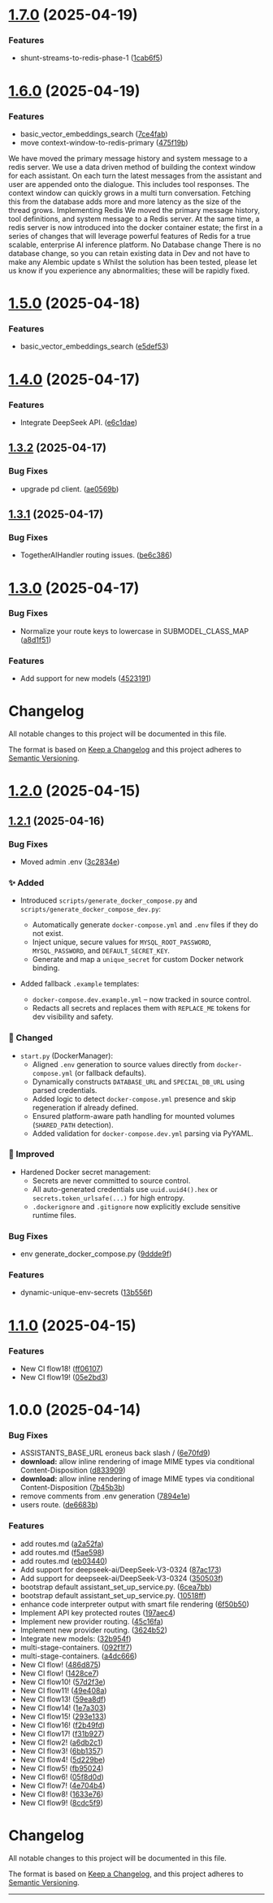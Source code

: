 # [1.7.0](https://github.com/frankie336/entities_api/compare/v1.6.0...v1.7.0) (2025-04-19)


### Features

* shunt-streams-to-redis-phase-1 ([1cab6f5](https://github.com/frankie336/entities_api/commit/1cab6f5596e7643b31f867729ae4a450c317f5f7))

# [1.6.0](https://github.com/frankie336/entities_api/compare/v1.5.0...v1.6.0) (2025-04-19)


### Features

* basic_vector_embeddings_search ([7ce4fab](https://github.com/frankie336/entities_api/commit/7ce4fab60f7c0d5870f5c8f0cbb18fe8020299ea))
* move context-window-to-redis-primary ([475f19b](https://github.com/frankie336/entities_api/commit/475f19b13f63e3ce3340e26aee52469f88be1ad1))

We have moved the primary message history and system message to a redis server. 
We use a data driven method of building the context window for each assistant. On each turn the latest messages from the assistant and user are appended onto the dialogue. This includes tool responses. The context window can quickly grows in a multi turn conversation. Fetching this from the database adds more and more latency as the size of the thread  grows. 
Implementing Redis
 We moved the primary message history,  tool definitions, and system message to a Redis server. At the same time, a redis server is now introduced into the docker container estate; the first in a series of changes that will leverage powerful features of Redis for a true scalable, enterprise AI inference platform. 
No Database change 
There is no database change, so you can retain existing data in Dev and not have to make any Alembic update s
Whilst the solution has been tested, please let us know if you experience any abnormalities; these will be rapidly fixed.


# [1.5.0](https://github.com/frankie336/entities_api/compare/v1.4.0...v1.5.0) (2025-04-18)


### Features

* basic_vector_embeddings_search ([e5def53](https://github.com/frankie336/entities_api/commit/e5def53adbe148f6d0feb843f3458659a8542c91))

# [1.4.0](https://github.com/frankie336/entities_api/compare/v1.3.2...v1.4.0) (2025-04-17)


### Features

* Integrate DeepSeek API. ([e6c1dae](https://github.com/frankie336/entities_api/commit/e6c1daeb2201ae63d4e07daf67dc923b00e69a2a))

## [1.3.2](https://github.com/frankie336/entities_api/compare/v1.3.1...v1.3.2) (2025-04-17)


### Bug Fixes

* upgrade pd client. ([ae0569b](https://github.com/frankie336/entities_api/commit/ae0569bece4174112225fa5ed2181160f2f5961f))

## [1.3.1](https://github.com/frankie336/entities_api/compare/v1.3.0...v1.3.1) (2025-04-17)


### Bug Fixes

* TogetherAIHandler routing issues. ([be6c386](https://github.com/frankie336/entities_api/commit/be6c38684f81ddd5759c1adad7e636f873d08dbc))

# [1.3.0](https://github.com/frankie336/entities_api/compare/v1.2.1...v1.3.0) (2025-04-17)


### Bug Fixes

* Normalize your route keys to lowercase in SUBMODEL_CLASS_MAP ([a8d1f51](https://github.com/frankie336/entities_api/commit/a8d1f51719e3c9f79527145ead9329562db6e9ce))


### Features

* Add support for new models ([4523191](https://github.com/frankie336/entities_api/commit/45231911a3f24f0af7989197c6e4fb0bd017551b))

# Changelog

All notable changes to this project will be documented in this file.

The format is based on [Keep a Changelog](https://keepachangelog.com/en/1.0.0/)
and this project adheres to [Semantic Versioning](https://semver.org/spec/v2.0.0.html).

# [1.2.0](https://github.com/frankie336/entities_api/compare/v1.1.0...v1.2.0) (2025-04-15)

## [1.2.1](https://github.com/frankie336/entities_api/compare/v1.2.0...v1.2.1) (2025-04-16)


### Bug Fixes

* Moved admin .env ([3c2834e](https://github.com/frankie336/entities_api/commit/3c2834eb90256349c22c24ea9146c750013f1c36))


### ✨ Added
- Introduced `scripts/generate_docker_compose.py` and `scripts/generate_docker_compose_dev.py`:
  - Automatically generate `docker-compose.yml` and `.env` files if they do not exist.
  - Inject unique, secure values for `MYSQL_ROOT_PASSWORD`, `MYSQL_PASSWORD`, and `DEFAULT_SECRET_KEY`.
  - Generate and map a `unique_secret` for custom Docker network binding.

- Added fallback `.example` templates:
  - `docker-compose.dev.example.yml` – now tracked in source control.
  - Redacts all secrets and replaces them with `REPLACE_ME` tokens for dev visibility and safety.

### 🔧 Changed
- `start.py` (DockerManager):
  - Aligned `.env` generation to source values directly from `docker-compose.yml` (or fallback defaults).
  - Dynamically constructs `DATABASE_URL` and `SPECIAL_DB_URL` using parsed credentials.
  - Added logic to detect `docker-compose.yml` presence and skip regeneration if already defined.
  - Ensured platform-aware path handling for mounted volumes (`SHARED_PATH` detection).
  - Added validation for `docker-compose.dev.yml` parsing via PyYAML.

### 🧪 Improved
- Hardened Docker secret management:
  - Secrets are never committed to source control.
  - All auto-generated credentials use `uuid.uuid4().hex` or `secrets.token_urlsafe(...)` for high entropy.
  - `.dockerignore` and `.gitignore` now explicitly exclude sensitive runtime files.



### Bug Fixes

* env generate_docker_compose.py ([9ddde9f](https://github.com/frankie336/entities_api/commit/9ddde9f170f1f3624585baf3fdab29e61dd1023d))


### Features

* dynamic-unique-env-secrets ([13b556f](https://github.com/frankie336/entities_api/commit/13b556fdbca04bfdf65de44263345f45dafd0bea))

# [1.1.0](https://github.com/frankie336/entities_api/compare/v1.0.0...v1.1.0) (2025-04-15)


### Features

* New CI flow18! ([ff06107](https://github.com/frankie336/entities_api/commit/ff061078e69d5fb75f3abf739ed1ba8eaccb3888))
* New CI flow19! ([05e2bd3](https://github.com/frankie336/entities_api/commit/05e2bd36a3c125276e15d0de35e2402ba0f18e39))

# 1.0.0 (2025-04-14)


### Bug Fixes

* ASSISTANTS_BASE_URL eroneus back slash / ([6e70fd9](https://github.com/frankie336/entities_api/commit/6e70fd9d841de89c5da2055b35ac6405321493d5))
* **download:** allow inline rendering of image MIME types via conditional Content-Disposition ([d833909](https://github.com/frankie336/entities_api/commit/d833909e7bcb66508a9a8884148fe476c9a8549c))
* **download:** allow inline rendering of image MIME types via conditional Content-Disposition ([7b45b3b](https://github.com/frankie336/entities_api/commit/7b45b3ba08d035b9b9da58b31432354a0598d02f))
* remove comments from .env generation ([7894e1e](https://github.com/frankie336/entities_api/commit/7894e1e361f6c931cca178cb3bbd5e5b79ae37b3))
* users route. ([de6683b](https://github.com/frankie336/entities_api/commit/de6683bacb7cf3a4a26d20a447e8fffd4a99859d))


### Features

* add routes.md ([a2a52fa](https://github.com/frankie336/entities_api/commit/a2a52faa8fc9eb553e0b95ca64a902fb85d471a0))
* add routes.md ([f5ae598](https://github.com/frankie336/entities_api/commit/f5ae598417739109e5d9b57e7ee4668265dc0110))
* add routes.md ([eb03440](https://github.com/frankie336/entities_api/commit/eb03440140137163058cc2b1f79e2a15da0336a4))
* Add support for deepseek-ai/DeepSeek-V3-0324 ([87ac173](https://github.com/frankie336/entities_api/commit/87ac173ac2b332ddef9bf8c1db6633e380a15fd6))
* Add support for deepseek-ai/DeepSeek-V3-0324 ([350503f](https://github.com/frankie336/entities_api/commit/350503f4c6692fb9b0dab5c7305dde3ada6883c5))
* bootstrap default assistant_set_up_service.py. ([6cea7bb](https://github.com/frankie336/entities_api/commit/6cea7bbe82f2c1e3f3c6c92c6fbce455573b766b))
* bootstrap default assistant_set_up_service.py. ([10518ff](https://github.com/frankie336/entities_api/commit/10518ff6bd3b7c9a08546353ac1b22869b8edbcb))
* enhance code interpreter output with smart file rendering ([6f50b50](https://github.com/frankie336/entities_api/commit/6f50b50a384298ddcc57c8957d9f26f4af16c455))
* Implement API key protected routes ([197aec4](https://github.com/frankie336/entities_api/commit/197aec4771e3097817c10200b8a32bbc98ffd0c1))
* Implement new provider routing. ([45c16fa](https://github.com/frankie336/entities_api/commit/45c16faed545d86d5cb9ca68e87127f201102c80))
* Implement new provider routing. ([3624b52](https://github.com/frankie336/entities_api/commit/3624b52d537cd322d9081ce58bcd77b30a78e100))
* Integrate new models: ([32b954f](https://github.com/frankie336/entities_api/commit/32b954fbc8f456b6c78db2630df7ccab9c0d315f))
* multi-stage-containers. ([092f1f7](https://github.com/frankie336/entities_api/commit/092f1f7b3f23767a5733f507d7713161b60c895e))
* multi-stage-containers. ([a4dc666](https://github.com/frankie336/entities_api/commit/a4dc6663244dcc99f4bd893d62ee25958431b34c))
* New CI flow! ([486d875](https://github.com/frankie336/entities_api/commit/486d87574180c50a9c42ce4e4158a2e23ab8d6a2))
* New CI flow! ([1428ce7](https://github.com/frankie336/entities_api/commit/1428ce743efdc73bc35eca75994da766341cebae))
* New CI flow10! ([57d2f3e](https://github.com/frankie336/entities_api/commit/57d2f3e29d86a01210b625a3e2f5f5f7aa12acca))
* New CI flow11! ([49e408a](https://github.com/frankie336/entities_api/commit/49e408ab9074150520250176b9411d8015bcf537))
* New CI flow13! ([59ea8df](https://github.com/frankie336/entities_api/commit/59ea8df6ffc1e0bcfdd52e4b1481a722b81955cb))
* New CI flow14! ([1e7a303](https://github.com/frankie336/entities_api/commit/1e7a30345c651e34e4cd178d153d43c7cbec71f6))
* New CI flow15! ([293e133](https://github.com/frankie336/entities_api/commit/293e1332da53d7ec745f090d849b7b182ffe29ef))
* New CI flow16! ([f2b49fd](https://github.com/frankie336/entities_api/commit/f2b49fd267ecab89bc239d04cd948269d692123b))
* New CI flow17! ([f31b927](https://github.com/frankie336/entities_api/commit/f31b927e80590b491932a74acd6506a3b42a7286))
* New CI flow2! ([a6db2c1](https://github.com/frankie336/entities_api/commit/a6db2c117c6d41a4808701d42d444a80e41f17c7))
* New CI flow3! ([6bb1357](https://github.com/frankie336/entities_api/commit/6bb13570a1f24f1a15e4905dcfbfdf80706423a6))
* New CI flow4! ([5d229be](https://github.com/frankie336/entities_api/commit/5d229bedbe92f534cd703ded228f00c60b059c45))
* New CI flow5! ([fb95024](https://github.com/frankie336/entities_api/commit/fb950244852f33e40c5f01b165b4645d89e3a0f0))
* New CI flow6! ([05f8d0d](https://github.com/frankie336/entities_api/commit/05f8d0d0360eb28ab339a60b8c7a164ed7ce580a))
* New CI flow7! ([4e704b4](https://github.com/frankie336/entities_api/commit/4e704b42cf321ff1c402a668bded7e86e69c1a7a))
* New CI flow8! ([1633e76](https://github.com/frankie336/entities_api/commit/1633e76d71e49412b00e505f134e31ac6295a806))
* New CI flow9! ([8cdc5f9](https://github.com/frankie336/entities_api/commit/8cdc5f9044ce9d94d11b28ae53043c928cd6e0d1))

# Changelog

All notable changes to this project will be documented in this file.

The format is based on [Keep a Changelog](https://keepachangelog.com/en/1.0.0/),
and this project adheres to [Semantic Versioning](https://semver.org/spec/v2.0.0.html).

---
